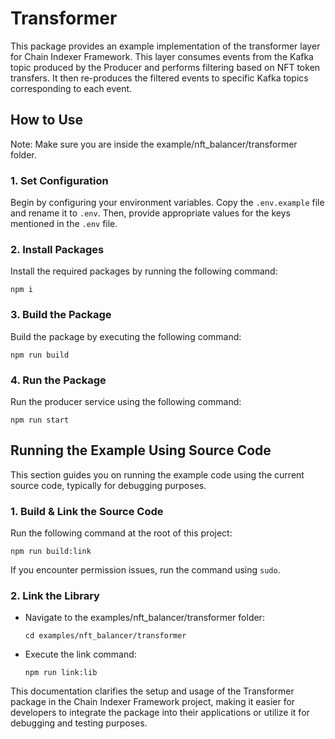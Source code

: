 # Transformer

This package provides an example implementation of the transformer layer for Chain Indexer Framework. This layer consumes events from the Kafka topic produced by the Producer and performs filtering based on NFT token transfers. It then re-produces the filtered events to specific Kafka topics corresponding to each event.

## How to Use
Note: Make sure you are inside the example/nft_balancer/transformer folder.

### 1. Set Configuration
Begin by configuring your environment variables. Copy the `.env.example` file and rename it to `.env`. Then, provide appropriate values for the keys mentioned in the `.env` file.

### 2. Install Packages
Install the required packages by running the following command:

```
npm i
```

### 3. Build the Package
Build the package by executing the following command:

```
npm run build
```

### 4. Run the Package
Run the producer service using the following command:

```
npm run start
```

## Running the Example Using Source Code

This section guides you on running the example code using the current source code, typically for debugging purposes.

### 1. Build & Link the Source Code
Run the following command at the root of this project:

```
npm run build:link
```

If you encounter permission issues, run the command using `sudo`.


### 2. Link the Library

- Navigate to the examples/nft_balancer/transformer folder:

    ```
    cd examples/nft_balancer/transformer
    ```

- Execute the link command:

    ```
    npm run link:lib
    ```
    
This documentation clarifies the setup and usage of the Transformer package in the Chain Indexer Framework project, making it easier for developers to integrate the package into their applications or utilize it for debugging and testing purposes.

    
